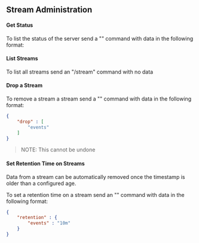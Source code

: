 ## Stream Administration

#### Get Status

To list the status of the server send a "<status>" command with data in the following format:


#### List Streams

To list all streams send an "/stream" command with no data

#### Drop a Stream

To remove a stream a stream send a "<stream>" command with data in the following format:

~~~JSON
{
    "drop" : [
        "events"
    ]
}
~~~

 > NOTE: This cannot be undone

#### Set Retention Time on Streams

Data from a stream can be automatically removed once the timestamp is older than a configured age.

To set a retention time on a stream send an "<stream>" command with data in the following format:

~~~JSON
{
    "retention" : {
        "events" : "10m"
    }
}
~~~

